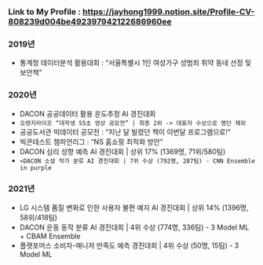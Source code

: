 ### Link to My Profile : https://jayhong1999.notion.site/Profile-CV-808239d004be492397942122686960ee

### **2019년**
- 통계청 데이터분석 활용대회 : “서울특별시 1인 여성가구 성범죄 취약 동네 선정 및 보안책”

### **2020년**
- DACON 공공데이터 활용 온도추정 AI 경진대회
- ```오렌지라이프 “대학생 55초 영상 공모전” | 최종 2위 -> 대표자 수상으로 명단 제외```
- 공공도서관 빅데이터 공모전 : “지난 달 빌렸던 책이 이번달 프로그램으로!”
- 빅콘테스트 챔피언리그 : “NS 홈쇼핑 최적화 방안”
- DACON 심리 성향 예측 AI 경진대회 | 상위 17% (1369명, 71위/580팀)
- ``` <DACON 소설 작가 분류 AI 경진대회 | 7위 수상 (792명, 287팀) - CNN Ensemble in purple ```

### **2021년**

- LG 시스템 품질 변화로 인한 사용자 불편 예지 AI 경진대회 | 상위 14% (1396명, 58위/418팀)
- DACON 운동 동작 분류 AI 경진대회 | 4위 수상 (774명, 336팀) - 3 Model ML + CBAM Ensemble
- 플랫포머스 소비자-매니저 만족도 예측 경진대회 | 4위 수상 (50명, 15팀) - 3 Model ML
